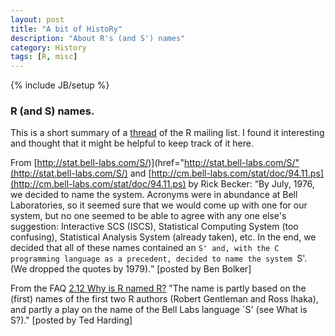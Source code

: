```yaml
---
layout: post
title: "A bit of HistoRy"
description: "About R's (and S') names"
category: History
tags: [R, misc]
---
```

{% include JB/setup %}

### R (and S) names.

This is a short summary of a [thread](http://n4.nabble.com/R-S-S-Plus-whence-comes-thy-name-tt1692090.html) of the R mailing list. I found it interesting and thought that it might be helpful to keep track of it here. 

From [http://stat.bell-labs.com/S/)](href="http://stat.bell-labs.com/S/"(http://stat.bell-labs.com/S/) and [http://cm.bell-labs.com/stat/doc/94.11.ps](http://cm.bell-labs.com/stat/doc/94.11.ps)
by Rick Becker: <q>By July, 1976, we decided to name the system. Acronyms were in abundance at Bell Laboratories, so it seemed sure that we would come up with one for our system, but no one seemed to be able to agree with any one else's suggestion: Interactive SCS (ISCS), Statistical Computing System (too confusing), Statistical Analysis System (already taken), etc. In the end, we decided that all of these names contained an `S' and, with the C programming language as a precedent, decided to name the system `S'. (We dropped the quotes by 1979).</q> [posted by Ben Bolker] 


From the FAQ [2.12 Why is R named R?](http://cran.r-project.org/doc/FAQ/R-FAQ.html#Why-is-R-named-R_003f)
"The name is partly based on the (first) names of the first two R authors (Robert Gentleman and Ross Ihaka), and partly a play on the name of the Bell Labs language `S' (see What is S?)." [posted by Ted Harding]
